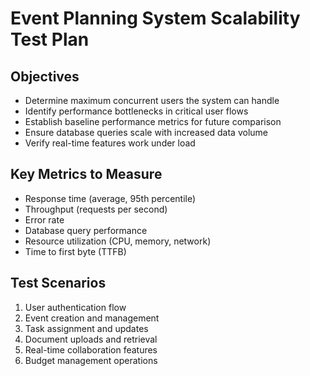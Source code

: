# Event Planning System Scalability Test Plan

## Objectives
- Determine maximum concurrent users the system can handle
- Identify performance bottlenecks in critical user flows
- Establish baseline performance metrics for future comparison
- Ensure database queries scale with increased data volume
- Verify real-time features work under load

## Key Metrics to Measure
- Response time (average, 95th percentile)
- Throughput (requests per second)
- Error rate
- Database query performance
- Resource utilization (CPU, memory, network)
- Time to first byte (TTFB)

## Test Scenarios
1. User authentication flow
2. Event creation and management
3. Task assignment and updates
4. Document uploads and retrieval
5. Real-time collaboration features
6. Budget management operations

